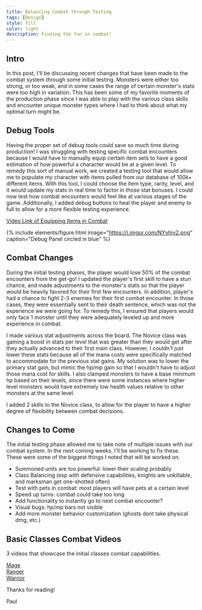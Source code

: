 ```yaml
---
title: Balancing Combat through Testing
tags: [Design]
style: fill
color: light
description: Finding the fun in combat!
---
```


## Intro

In this post, I'll be discussing recent changes that have been made to the combat system through some initial testing. Monsters were either too strong, or too weak, and in some cases the range of certain monster's stats were too high in variation. This has been some of my favorite moments of the production phase since I was able to play with the various class skills and encounter unique monster types where I had to think about what my optimal turn might be. 

## Debug Tools

Having the proper set of debug tools could save so much time during production! I was struggling with testing specific combat encounters because I would have to manually equip certain item sets to have a good estimation of how powerful a character would be at a given level. To remedy this sort of manual work, we created a testing tool that would allow me to populate my character with items pulled from our database of 100k+ different items. With this tool, I could choose the item type, rarity, level, and it would update my stats in real time to factor in those stat bonuses. I could now test how combat encounters would feel like at various stages of the game. Additionally, I added debug buttons to heal the player and enemy to full to allow for a more flexible testing experience. 

[Video Link of Equipping Items in Combat](https://youtu.be/DKCUivkRIzU?t=505)


{% include elements/figure.html image="https://i.imgur.com/NYvhjv2.png" caption="Debug Panel circled in blue" %}


## Combat Changes

During the initial testing phases, the player would lose 50% of the combat encounters from the get-go! I updated the player's first skill to have a stun chance, and made adjustments to the monster's stats so that the player would be heavily favored for their first few encounters. In addition, player's had a chance to fight 2-3 enemies for their first combat encounter. In those cases, they were essentially sent to their death sentence, which was not the experience we were going for. To remedy this, I ensured that players would only face 1 monster until they were adequately leveled up and more experience in combat. 

I made various stat adjustments across the board. The Novice class was gaining a boost in stats per level that was greater than they would get after they actually advanced to their first main class. However, I couldn't just lower these stats because all of the mana costs were specifically matched to accommodate for the previous stat gains. My solution was to lower the primary stat gain, but mimic the hp/mp gain so that I wouldn't have to adjust those mana cost for skills. I also clamped monsters to have a base minimum hp based on their levels, since there were some instances where higher level monsters would have extremely low health values relative to other monsters at the same level.

I added 2 skills to the Novice class, to allow for the player to have a higher degree of flexibility between combat decisions. 


## Changes to Come

The initial testing phase allowed me to take note of multiple issues with our combat system. In the next coming weeks, I'll be working to fix these. These were some of the biggest things I noted that will be worked on.

- Summoned units are too powerful: lower their scaling probably
- Class Balancing (esp with defensive capabilities, knights are unkillable, and marksman get one-shotted often)
- Test with pets in combat: most players will have pets at a certain level
- Speed up turns: combat could take too long
- Add functionality to instantly go to next combat encounter?
- Visual bugs: hp/mp bars not visible
- Add more monster behavior customization (ghosts dont take physical dmg, etc.)


## Basic Classes Combat Videos

3 videos that showcase the initial classes combat capabilities.

[Mage](https://www.youtube.com/watch?v=hoI4E1q4o7w&ab_channel=RevDevStudios)\
[Ranger](https://www.youtube.com/watch?v=rcvHQSIDzO8&ab_channel=RevDevStudios )\
[Warrior](https://www.youtube.com/watch?v=GLTC2c3tuW0&ab_channel=RevDevStudios )


Thanks for reading!

Paul

